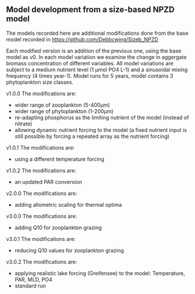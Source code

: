 ## Model development from a size-based NPZD model

The models recorded here are additional modifications done from the base model recorded in https://github.com/Debbcwing/Sizeb_NPZD

Each modified version is an addition of the previous one, using the base model as v0. In each model variation we examine the change in aggergate biomass concentration of different variables.
All model variations are subject to a medium nutrient level (1 µmol PO4 L-1) and a sinusoidal mixing frequency (4 times year-1). 
Model runs for 5 years, model contains 3 phytoplankton size classes.

v1.0.0
The modifications are:
  - wider range of zooplankton (5-400µm)
  - wider range of phytoplankton  (1-200µm)
  - re-adapting phosphorus as the limiting nutrient of the model (instead of nitrate)
  - allowing dynamic nutrient forcing to the model (a fixed nutrient input is still possible by forcing a repeated array as the nutrient forcing)


v1.0.1
The modifications are:
  - using a different temperature forcing

v1.0.2
The modifications are:
  - an updated PAR conversion


v2.0.0
The modifications are:
  - adding allometric scaling for thermal optima

v3.0.0
The modifications are:
  - adding Q10 for zooplankton grazing

v3.0.1
The modifications are:
  - reducing Q10 values for zooplankton grazing

v3.0.2
The modifications are:
  - applying realistic lake forcing (Greifensee) to the model: Temperature, PAR, MLD, PO4
  - standard run
